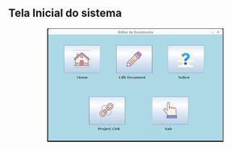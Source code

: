 
## Tela Inicial do sistema

<p align="center">
  <img src="https://github.com/elayneargollo/document/blob/main/telaInicial.png" width="350" title="tela inicial">
</p>
